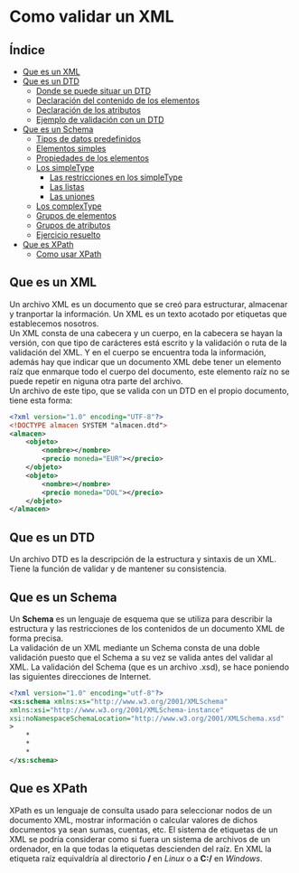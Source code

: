 # Como validar un XML

## Índice
- [Que es un XML](#que-es-un-xml)
- [Que es un DTD](#que-es-un-dtd)
	- [Donde se puede situar un DTD](./DTD.md#donde-se-puede-situar-un-dtd)
	- [Declaración del contenido de los elementos](./DTD.md#declacración-del-contenido-de-los-elementos)
	- [Declaración de los atributos](./DTD.md#declaración-de-atributos)
	- [Ejemplo de validación con un DTD](./DTD.md#ejemplo-de-validación-con-un-dtd)
- [Que es un Schema](./Schemas.md#Que-es-un-Schema)
	- [Tipos de datos predefinidos](./Schemas.md#Tipos-de-datos-predefinidos)
	- [Elementos simples](./Schemas.md#Elementos-simples)
	- [Propiedades de los elementos](./Schemas.md#Propiedades-de-los-elementos)
	- [Los simpleType](./Schemas.md#Los-simpleType)
		- [Las restricciones en los simpleType](./Schemas.md#Las-restricciones-en-los-simpleType)
		- [Las listas](./Schemas.md#Las-listas)
		- [Las uniones](./Schemas.md#Las-uniones)
	- [Los complexType](./Schemas.md#Los-complexType)
	- [Grupos de elementos](./Schemas.md#Grupos-de-elementos)
	- [Grupos de atributos](./Schemas.md#Grupos-de-atributos)
	- [Ejercicio resuelto](./Schemas.md#Ejercicio-resuelto)
- [Que es XPath](#Que-es-XPath)
	- [Como usar XPath](./XPath.md)


## Que es un XML
Un archivo XML es un documento que se creó para estructurar, almacenar y tranportar la información. Un XML es un texto acotado por etiquetas que establecemos nosotros.  
Un XML consta de una cabecera y un cuerpo, en la cabecera se hayan la versión, con que tipo de carácteres está escrito y la validación o ruta de la validación del XML. Y en el cuerpo se encuentra toda la información, además hay que indicar que un documento XML debe tener un elemento raíz que enmarque todo el cuerpo del documento, este elemento raíz no se puede repetir en niguna otra parte del archivo.  
Un archivo de este tipo, que se valida con un DTD en el propio documento, tiene esta forma:  
```xml
<?xml version="1.0" encoding="UTF-8"?>
<!DOCTYPE almacen SYSTEM "almacen.dtd">
<almacen>
	<objeto>
		<nombre></nombre>
		<precio moneda="EUR"></precio>
	</objeto>
	<objeto>
		<nombre></nombre>
		<precio moneda="DOL"></precio>
	</objeto>
</almacen>
```

## Que es un DTD
Un archivo DTD es la descripción de la estructura y sintaxis de un XML. Tiene la función de validar y de mantener su consistencia.  

## Que es un Schema

Un **Schema** es un lenguaje de esquema que se utiliza para describir la estructura y las restricciones de los contenidos de un documento XML de forma precisa.  
La validación de un XML mediante un Schema consta de una doble validación puesto que el Schema a su vez se valida antes del validar al XML. La validación del Schema (que es un archivo .xsd), se hace poniendo las siguientes direcciones de Internet.

```xsd
<?xml version="1.0" encoding="utf-8"?>
<xs:schema xmlns:xs="http://www.w3.org/2001/XMLSchema"
xmlns:xsi="http://www.w3.org/2001/XMLSchema-instance" 
xsi:noNamespaceSchemaLocation="http://www.w3.org/2001/XMLSchema.xsd"
>
	*
	*
	*
</xs:schema>
```

## Que es XPath

XPath es un lenguaje de consulta usado para seleccionar nodos de un documento XML, mostrar información o calcular valores de dichos documentos ya sean sumas, cuentas, etc.
El sistema de etiquetas de un XML se podría considerar como si fuera un sistema de archivos de un ordenador, en la que todas la etiquetas descienden del raíz. En XML la etiqueta raíz equivaldría al directorio **/** en *Linux* o a **C:/** en *Windows*.  

